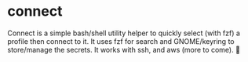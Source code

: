 # connect
Connect is a simple bash/shell utility helper to quickly select (with fzf) a profile then connect to it. It uses fzf for search and GNOME/keyring to store/manage the secrets. It works with ssh, and aws (more to come). 🔌
